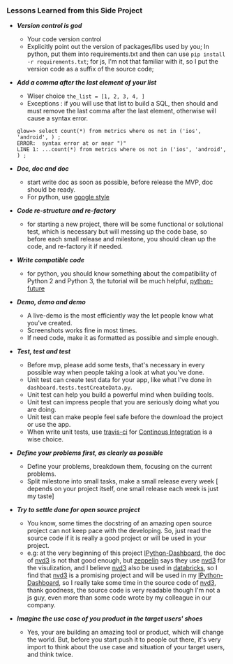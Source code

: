
### Lessons Learned from this Side Project


- ***Version control is god***
    + Your code version control
    + Explicitly point out the version of packages/libs used by you; In python, put them into requirements.txt and then can use `pip install -r requirements.txt`; for js, I'm not that familiar with it, so I put the version code as a suffix of the source code;

- ***Add a comma after the last element of your list***
    + Wiser choice `the_list = [1, 2, 3, 4, ]`
    + Exceptions : if you will use that list to build a SQL, then should and must remove the last comma after the last element, otherwise will cause a syntax error.

    ```
    glow=> select count(*) from metrics where os not in ('ios', 'android', ) ;
    ERROR:  syntax error at or near ")"
    LINE 1: ...count(*) from metrics where os not in ('ios', 'android', ) ;
    ```

- ***Doc, doc and doc***
    + start write doc as soon as possible, before release the MVP, doc should be ready.
    + For python, use [google style](https://google-styleguide.googlecode.com/svn/trunk/pyguide.html)

- ***Code re-structure and re-factory***
    + for starting a new project, there will be some functional or solutional test, which is necessary but will messing up the code base, so before each small release and milestone, you should clean up the code, and re-factory it if needed.

- ***Write compatible code***
    + for python, you should know something about the compatibility of Python 2 and Python 3, the tutorial will be much helpful, [python-future](http://python-future.org/compatible_idioms.html)

- ***Demo, demo and demo***
    + A live-demo is the most efficiently way the let people know what you've created.
    + Screenshots works fine in most times.
    + If need code, make it as formatted as possible and simple enough.

- ***Test, test and test***
    + Before mvp, please add some tests, that's necessary in every possible way when people taking a look at what you've done.
    + Unit test can create test data for your app, like what I've done in `dashboard.tests.testCreateData.py`.
    + Unit test can help you build a powerful mind when building tools.
    + Unit test can impress people that you are seriously doing what you are doing.
    + Unit test can make people feel safe before the download the project or use the app.
    + When write unit tests, use [travis-ci](travis-ci.org) for [Continous Integration](https://en.wikipedia.org/wiki/Continuous_integration) is a wise choice.

- ***Define your problems first, as clearly as possible***
    + Define your problems, breakdown them, focusing on the current problems.
    + Split milestone into small tasks, make a small release every week [ depends on your project itself, one small release each week is just my taste]

- ***Try to settle done for open source project***
    + You know, some times the docstring of an amazing open source project can not keep pace with the developing. So, just read the source code if it is really a good project or will be used in your project.  
    + e.g: at the very beginning of this project [IPython-Dashboard](https://github.com/litaotao/IPython-Dashboard), the doc of [nvd3](https://github.com/novus/nvd3) is not that good enough, but [zeppelin](zeppelin-project.org) says they use [nvd3](https://github.com/novus/nvd3) for the visulization, and I believe [nvd3](https://github.com/novus/nvd3) also be used in [databricks](https://databricks.com/), so I find that [nvd3](https://github.com/novus/nvd3) is a promising project and will be used in my [IPython-Dashboard](https://github.com/litaotao/IPython-Dashboard), so I really take some time in the source code of [nvd3](https://github.com/novus/nvd3), thank goodness, the source code is very readable though I'm not a js guy, even more than some code wrote by my colleague in our company.

- ***Imagine the use case of you product in the target users' shoes***
    + Yes, your are building an amazing tool or product, which will change the world. But, before you start push it to people out there, it's very import to think about the use case and situation of your target users, and think twice.
